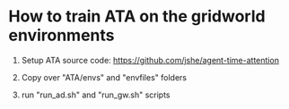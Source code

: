 # How to train ATA on the gridworld environments

1. Setup ATA source code: https://github.com/jshe/agent-time-attention

2. Copy over "ATA/envs" and "envfiles" folders

3. run "run_ad.sh" and "run_gw.sh" scripts